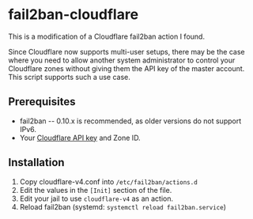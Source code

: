 # fail2ban-cloudflare

This is a modification of a Cloudflare fail2ban action I found.

Since Cloudflare now supports multi-user setups, there may be the case where you need to allow another system administrator to control your Cloudflare zones without giving them the API key of the master account. This script supports such a use case.

## Prerequisites

* fail2ban -- 0.10.x is recommended, as older versions do not support IPv6.
* Your [Cloudflare API key](https://www.cloudflare.com/a/account/my-account) and Zone ID.

## Installation

1. Copy cloudflare-v4.conf into `/etc/fail2ban/actions.d`
2. Edit the values in the `[Init]` section of the file.
3. Edit your jail to use `cloudflare-v4` as an action.
4. Reload fail2ban (systemd: `systemctl reload fail2ban.service`)
